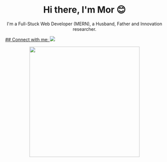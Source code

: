 <h1 align='center'> Hi there, I'm Mor 😊</h1>
<p align='center'> I'm a Full-Stuck Web Developer (MERN), a Husband, Father and Innovation researcher.</p>

 <a href="https://www.linkedin.com/in/mormben/">## Connect with me: 
    <img src="https://img.shields.io/badge/linkedin-%230077B5.svg?&style=for-the-badge&logo=linkedin&logoColor=white" />
    </a>
<p align='center'>
  <a href="#"><img src="https://github-readme-stats.vercel.app/api?username=morMBen&show_icons=true&count_private=true&theme=dark" width="350"></a>
</p>
    